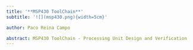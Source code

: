 ```yaml
---
title: '**MSP430 ToolChain**'
subtitle: '![](msp430.png){width=5cm}'

author: Paco Reina Campo

abstract: MSP430 ToolChain - Processing Unit Design and Verification
---
```

